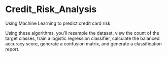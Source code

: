 # Credit_Risk_Analysis
Using Machine Learning to predict credit card risk



Using these algorithms, you’ll resample the dataset, view the count of the target classes, train a logistic regression classifier, calculate the balanced accuracy score, generate a confusion matrix, and generate a classification report.